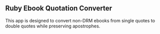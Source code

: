 ## Ruby Ebook Quotation Converter
This app is designed to convert non-DRM ebooks from single quotes to double quotes while preserving apostrophes.

